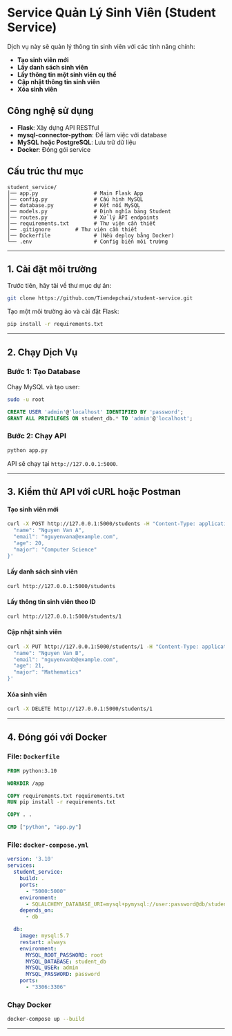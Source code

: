 # **Service Quản Lý Sinh Viên (Student Service)**  

Dịch vụ này sẽ quản lý thông tin sinh viên với các tính năng chính:  
- **Tạo sinh viên mới**  
- **Lấy danh sách sinh viên**  
- **Lấy thông tin một sinh viên cụ thể**  
- **Cập nhật thông tin sinh viên**  
- **Xóa sinh viên**  

## **Công nghệ sử dụng**
- **Flask**: Xây dựng API RESTful  
- **mysql-connector-python**: Để làm việc với database  
- **MySQL hoặc PostgreSQL**: Lưu trữ dữ liệu  
- **Docker**: Đóng gói service  

## **Cấu trúc thư mục**
```
student_service/
│── app.py                  # Main Flask App
│── config.py               # Cấu hình MySQL
│── database.py             # Kết nối MySQL
│── models.py               # Định nghĩa bảng Student
│── routes.py               # Xử lý API endpoints
│── requirements.txt        # Thư viện cần thiết
│── .gitignore        # Thư viện cần thiết
│── Dockerfile              # (Nếu deploy bằng Docker)
└── .env                    # Config biến môi trường
```
---

## **1. Cài đặt môi trường**  
Trước tiên, hãy tải về thư mục dự án:  
```sh
git clone https://github.com/Tiendepchai/student-service.git
```
Tạo một môi trường ảo và cài đặt Flask:  
```sh
pip install -r requirements.txt
```

---

## **2. Chạy Dịch Vụ**
### **Bước 1: Tạo Database**
Chạy MySQL và tạo user:
```sh
sudo -u root
```
```sql
CREATE USER 'admin'@'localhost' IDENTIFIED BY 'password';
GRANT ALL PRIVILEGES ON student_db.* TO 'admin'@'localhost';
```

### **Bước 2: Chạy API**
```sh
python app.py
```
API sẽ chạy tại `http://127.0.0.1:5000`.

---

## **3. Kiểm thử API với cURL hoặc Postman**
#### **Tạo sinh viên mới**
```sh
curl -X POST http://127.0.0.1:5000/students -H "Content-Type: application/json" -d '{
  "name": "Nguyen Van A",
  "email": "nguyenvana@example.com",
  "age": 20,
  "major": "Computer Science"
}'
```

#### **Lấy danh sách sinh viên**
```sh
curl http://127.0.0.1:5000/students
```

#### **Lấy thông tin sinh viên theo ID**
```sh
curl http://127.0.0.1:5000/students/1
```

#### **Cập nhật sinh viên**
```sh
curl -X PUT http://127.0.0.1:5000/students/1 -H "Content-Type: application/json" -d '{
  "name": "Nguyen Van B",
  "email": "nguyenvanb@example.com",
  "age": 21,
  "major": "Mathematics"
}'
```

#### **Xóa sinh viên**
```sh
curl -X DELETE http://127.0.0.1:5000/students/1
```

---

## **4. Đóng gói với Docker**
### **File: `Dockerfile`**
```dockerfile
FROM python:3.10

WORKDIR /app

COPY requirements.txt requirements.txt
RUN pip install -r requirements.txt

COPY . .

CMD ["python", "app.py"]
```

### **File: `docker-compose.yml`**
```yaml
version: '3.10'
services:
  student_service:
    build: .
    ports:
      - "5000:5000"
    environment:
      - SQLALCHEMY_DATABASE_URI=mysql+pymysql://user:password@db/student_db
    depends_on:
      - db

  db:
    image: mysql:5.7
    restart: always
    environment:
      MYSQL_ROOT_PASSWORD: root
      MYSQL_DATABASE: student_db
      MYSQL_USER: admin
      MYSQL_PASSWORD: password
    ports:
      - "3306:3306"
```

### **Chạy Docker**
```sh
docker-compose up --build
```
---
